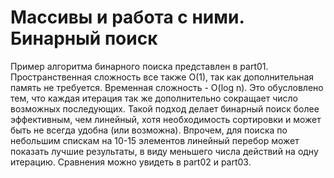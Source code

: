﻿# Массивы и работа с ними. Бинарный поиск

Пример алгоритма бинарного поиска представлен в part01. Пространственная сложность все также O(1), так как дополнительная память не требуется. Временная сложность - O(log n). Это обусловлено тем, что каждая итерация так же дополнительно сокращает число возможных последующих. Такой подход делает бинарный поиск более эффективным, чем линейный, хотя необходимость сортировки и может быть не всегда удобна (или возможна). Впрочем, для поиска по небольшим спискам на 10-15 элементов линейный перебор может показать лучшие результаты, в виду меньшего числа действий на одну итерацию. Сравнения можно увидеть в part02 и part03.